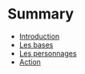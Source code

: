 # Summary

* [Introduction](01-introduction.md)
* [Les bases](02-the-basics.md)
* [Les personnages](03-the-characters.md)
* [Action](02-actions.md)

